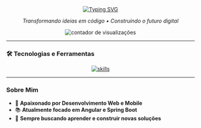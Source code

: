 <div align="center">  
  <!-- Título com animação de texto -->
  <a href="https://git.io/typing-svg">  
    <img src="https://readme-typing-svg.herokuapp.com?font=Fira+Code&size=30&pause=1000&width=435&lines=Olá!+Eu+sou+o+Neto+👋;Full+Stack+Developer+⚡;Desenvolvedor+Web+e+Mobile+💻" alt="Typing SVG" />  
  </a>  
  <p>  
    <em>Transformando ideias em código • Construindo o futuro digital</em>  
  </p>  

  <!-- Contador de Visualizações -->  
  <img src="https://komarev.com/ghpvc/?username=denetocode&style=flat-square&color=blue" alt="contador de visualizações"/>  
</div>  

---

### 🛠️ Tecnologias e Ferramentas  
<p align="center">  
  <a href="https://skillicons.dev">  
    <img src="https://skillicons.dev/icons?i=html,css,bootstrap,tailwind,js,typescript,java,python,angular,spring,postman,figma" alt="skills"/>  
  </a>  
</p>  

---

### Sobre Mim  
- 🌟 **Apaixonado por Desenvolvimento Web e Mobile**  
- 📚 **Atualmente focado em Angular e Spring Boot**  
- 🚀 **Sempre buscando aprender e construir novas soluções**  
